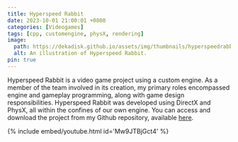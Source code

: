 ```yaml
---
title: Hyperspeed Rabbit
date: 2023-10-01 21:00:01 +0800
categories: [Videogames]
tags: [cpp, customengine, physX, rendering]
image:
  path: https://dekadisk.github.io/assets/img/thumbnails/hyperspeedrabbit.png
  alt: An illustration of Hyperspeed Rabbit.
pin: true
---
```


Hyperspeed Rabbit is a video game project using a custom engine.  As a member of the team involved in its creation, my primary roles encompassed engine and gameplay programming, along with game design responsibilities. Hyperspeed Rabbit was developed using DirectX and PhysX, all within the confines of our own engine. You can access and download the project from my Github repository, available [here](https://github.com/Dekadisk/HyperspeedRabbit).

{% include embed/youtube.html id='Mw9JTBjGct4' %}
